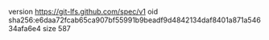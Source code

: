 version https://git-lfs.github.com/spec/v1
oid sha256:e6daa72fcab65ca907bf55991b9beadf9d4842134daf8401a871a54634afa6e4
size 587
